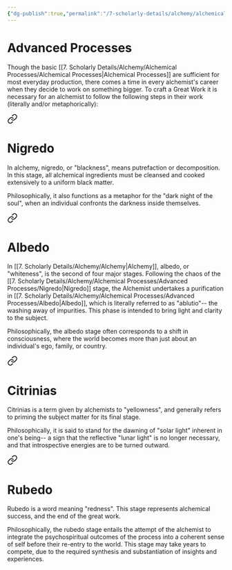 ```yaml
---
{"dg-publish":true,"permalink":"/7-scholarly-details/alchemy/alchemical-processes/advanced-processes/advanced-processes/","noteIcon":""}
---
```


# Advanced Processes

Though the basic [[7. Scholarly Details/Alchemy/Alchemical Processes/Alchemical Processes\|Alchemical Processes]] are sufficient for most everyday production, there comes a time in every alchemist's career when they decide to work on something bigger.  To craft a Great Work it is necessary for an alchemist to follow the following steps in their work (literally and/or metaphorically): 


<div class="transclusion internal-embed is-loaded"><a class="markdown-embed-link" href="/7-scholarly-details/alchemy/alchemical-processes/advanced-processes/nigredo/" aria-label="Open link"><svg xmlns="http://www.w3.org/2000/svg" width="24" height="24" viewBox="0 0 24 24" fill="none" stroke="currentColor" stroke-width="2" stroke-linecap="round" stroke-linejoin="round" class="svg-icon lucide-link"><path d="M10 13a5 5 0 0 0 7.54.54l3-3a5 5 0 0 0-7.07-7.07l-1.72 1.71"></path><path d="M14 11a5 5 0 0 0-7.54-.54l-3 3a5 5 0 0 0 7.07 7.07l1.71-1.71"></path></svg></a><div class="markdown-embed">




# Nigredo

In alchemy, nigredo, or "blackness", means putrefaction or decomposition. In this stage, all alchemical ingredients must be cleansed and cooked extensively to a uniform black matter.

Philosophically, it also functions as a metaphor for the "dark night of the soul", when an individual confronts the darkness inside themselves. 

</div></div>



<div class="transclusion internal-embed is-loaded"><a class="markdown-embed-link" href="/7-scholarly-details/alchemy/alchemical-processes/advanced-processes/albedo/" aria-label="Open link"><svg xmlns="http://www.w3.org/2000/svg" width="24" height="24" viewBox="0 0 24 24" fill="none" stroke="currentColor" stroke-width="2" stroke-linecap="round" stroke-linejoin="round" class="svg-icon lucide-link"><path d="M10 13a5 5 0 0 0 7.54.54l3-3a5 5 0 0 0-7.07-7.07l-1.72 1.71"></path><path d="M14 11a5 5 0 0 0-7.54-.54l-3 3a5 5 0 0 0 7.07 7.07l1.71-1.71"></path></svg></a><div class="markdown-embed">




# Albedo

In [[7. Scholarly Details/Alchemy/Alchemy\|Alchemy]], albedo, or "whiteness", is the second of four major stages. Following the chaos of the [[7. Scholarly Details/Alchemy/Alchemical Processes/Advanced Processes/Nigredo\|Nigredo]] stage, the Alchemist undertakes a purification in [[7. Scholarly Details/Alchemy/Alchemical Processes/Advanced Processes/Albedo\|Albedo]], which is literally referred to as "ablutio"-- the washing away of impurities. This phase is intended to bring light and clarity to the subject. 

Philosophically, the albedo stage often corresponds to a shift in consciousness, where the world becomes more than just about an individual's ego, family, or country. 

</div></div>



<div class="transclusion internal-embed is-loaded"><a class="markdown-embed-link" href="/7-scholarly-details/alchemy/alchemical-processes/advanced-processes/citrinias/" aria-label="Open link"><svg xmlns="http://www.w3.org/2000/svg" width="24" height="24" viewBox="0 0 24 24" fill="none" stroke="currentColor" stroke-width="2" stroke-linecap="round" stroke-linejoin="round" class="svg-icon lucide-link"><path d="M10 13a5 5 0 0 0 7.54.54l3-3a5 5 0 0 0-7.07-7.07l-1.72 1.71"></path><path d="M14 11a5 5 0 0 0-7.54-.54l-3 3a5 5 0 0 0 7.07 7.07l1.71-1.71"></path></svg></a><div class="markdown-embed">




# Citrinias

Citrinias is a term given by alchemists to "yellowness", and generally refers to priming the subject matter for its final stage. 

Philosophically, it is said to stand for the dawning of "solar light" inherent in one's being-- a sign that the reflective "lunar light" is no longer necessary, and that introspective energies are to be turned outward. 

</div></div>



<div class="transclusion internal-embed is-loaded"><a class="markdown-embed-link" href="/7-scholarly-details/alchemy/alchemical-processes/advanced-processes/rubedo/" aria-label="Open link"><svg xmlns="http://www.w3.org/2000/svg" width="24" height="24" viewBox="0 0 24 24" fill="none" stroke="currentColor" stroke-width="2" stroke-linecap="round" stroke-linejoin="round" class="svg-icon lucide-link"><path d="M10 13a5 5 0 0 0 7.54.54l3-3a5 5 0 0 0-7.07-7.07l-1.72 1.71"></path><path d="M14 11a5 5 0 0 0-7.54-.54l-3 3a5 5 0 0 0 7.07 7.07l1.71-1.71"></path></svg></a><div class="markdown-embed">




# Rubedo

Rubedo is a word meaning "redness". This stage represents alchemical success, and the end of the great work. 

Philosophically, the rubedo stage entails the attempt of the alchemist to integrate the psychospiritual outcomes of the process into a coherent sense of self before their re-entry to the world. This stage may take years to compete, due to the required synthesis and substantiation of insights and experiences. 

</div></div>

